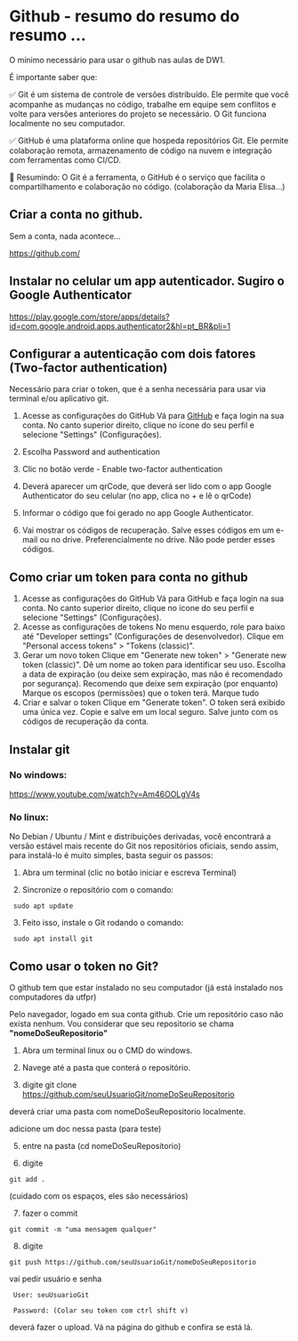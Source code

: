 # Github  - resumo do resumo do resumo ...

O mínimo necessário para usar o github nas aulas de DW1.

É importante saber que:

✅ Git é um sistema de controle de versões distribuído. Ele permite que você acompanhe as mudanças no código, trabalhe em equipe sem conflitos e volte para versões anteriores do projeto se necessário. O Git funciona localmente no seu computador.

✅ GitHub é uma plataforma online que hospeda repositórios Git. Ele permite colaboração remota, armazenamento de código na nuvem e integração com ferramentas como CI/CD.

🔹 Resumindo: O Git é a ferramenta, o GitHub é o serviço que facilita o compartilhamento e colaboração no código.
(colaboração da Maria Elisa...)

## Criar a conta no github.
Sem a conta, nada acontece...

https://github.com/


## Instalar no celular um app autenticador. Sugiro o Google Authenticator

https://play.google.com/store/apps/details?id=com.google.android.apps.authenticator2&hl=pt_BR&pli=1


## Configurar a autenticação com dois fatores (Two-factor authentication)
Necessário para criar o token, que é a senha necessária para usar via terminal e/ou aplicativo git.

1. Acesse as configurações do GitHub
Vá para [GitHub](https://github.com/) e faça login na sua conta.
No canto superior direito, clique no ícone do seu perfil e selecione "Settings" (Configurações).
3. Escolha Password and authentication
4. Clic no botão verde - Enable two-factor authentication
5. Deverá aparecer um qrCode, que deverá ser lido com o app Google Authenticator do seu celular (no app, clica no + e lê o qrCode)
6. Informar o código que foi gerado no app Google Authenticator.

7. Vai mostrar os códigos de recuperação. Salve esses códigos em um e-mail ou no drive. Preferencialmente no drive. Não pode perder esses códigos.


## Como criar um token para conta no github

1. Acesse as configurações do GitHub
Vá para GitHub e faça login na sua conta.
No canto superior direito, clique no ícone do seu perfil e selecione "Settings" (Configurações).
2. Acesse as configurações de tokens
No menu esquerdo, role para baixo até "Developer settings" (Configurações de desenvolvedor).
Clique em "Personal access tokens" > "Tokens (classic)".
3. Gerar um novo token
Clique em "Generate new token" > "Generate new token (classic)".
Dê um nome ao token para identificar seu uso.
Escolha a data de expiração (ou deixe sem expiração, mas não é recomendado por segurança).
Recomendo que deixe sem expiração (por enquanto)
Marque os escopos (permissões) que o token terá.
Marque tudo
4. Criar e salvar o token
Clique em "Generate token".
O token será exibido uma única vez. Copie e salve em um local seguro. Salve junto com os códigos de recuperação da conta.

## Instalar git

### No windows:

https://www.youtube.com/watch?v=Am46OOLgV4s


### No linux: 
No Debian / Ubuntu / Mint e distribuições derivadas, você encontrará a versão estável mais recente do Git nos repositórios oficiais, sendo assim, para instalá-lo é muito simples, basta seguir os passos:

1) Abra um terminal (clic no botão iniciar e escreva Terminal)

2) Sincronize o repositório com o comando:

``` sudo apt update``` 

3) Feito isso, instale o Git rodando o comando:

``` sudo apt install git``` 


## Como usar o token no Git?

O github tem que estar instalado no seu computador (já está instalado nos computadores da utfpr)

Pelo navegador, logado em sua conta github. Crie um repositório caso não exista nenhum. Vou considerar que seu repositorio se chama **"nomeDoSeuRepositorio"**

1) Abra um terminal linux ou o CMD do windows.

2) Navege até a pasta que conterá o repositório.

4) digite
git clone https://github.com/seuUsuarioGit/nomeDoSeuRepositorio

deverá criar uma pasta com nomeDoSeuRepositorio localmente.

adicione um doc nessa pasta (para teste)

5) entre na pasta (cd nomeDoSeuRepositorio)

6) digite

``` git add . ``` 

(cuidado com os espaços, eles são necessários)

7) fazer o commit

``` git commit -m "uma mensagem qualquer" ``` 

8) digite

``` git push https://github.com/seuUsuarioGit/nomeDoSeuRepositorio ``` 

vai pedir usuário e senha

``` User: seuUsuarioGit``` 

``` Password: (Colar seu token com ctrl shift v)``` 

deverá fazer o upload. Vá na página do github e confira se está lá.




